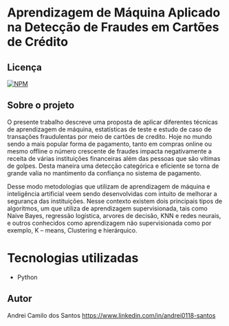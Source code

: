 # Aprendizagem de Máquina Aplicado na Detecção de Fraudes em Cartões de Crédito

## Licença  
[![NPM](https://img.shields.io/npm/l/react)](https://github.com/andrei0118/gn-vendas/blob/master/LICENSE)

## Sobre o projeto

O presente trabalho descreve uma proposta de aplicar diferentes técnicas de aprendizagem de máquina, estatísticas de teste e estudo de caso de transações fraudulentas por meio de cartões de credito. Hoje no mundo sendo a mais popular forma de pagamento, tanto em compras online ou mesmo offline o número crescente de fraudes impacta negativamente a receita de várias instituições financeiras além das pessoas que são vítimas de golpes. Desta maneira uma detecção categórica e eficiente se torna de grande valia no mantimento da confiança no sistema de pagamento.

Desse modo metodologias que utilizam de aprendizagem de máquina e inteligência artificial veem sendo desenvolvidas com intuito de melhorar a segurança das instituições. Nesse contexto existem dois principais tipos de algoritmos, um que utiliza de aprendizagem supervisionada, tais como Naive Bayes, regressão logística, arvores de decisão, KNN e redes neurais, e outros conhecidos como aprendizagem não supervisionada como por exemplo, K – means, Clustering e hierárquico.

# Tecnologias utilizadas
- Python

## Autor
Andrei Camilo dos Santos
https://www.linkedin.com/in/andrei0118-santos
